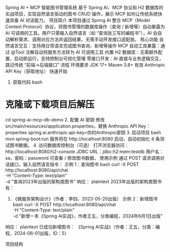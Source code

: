 Spring AI + MCP 智能图书管理系统
基于 Spring AI、MCP 协议和 H2 数据库的实战项目，实现自然语言驱动的图书 CRUD 操作，展示 MCP 如何让传统系统快速具备 AI 对话能力。
项目简介
本项目通过 Spring AI 整合 MCP（Model Context Protocol）协议，将图书管理的数据库操作（查询 / 新增等）自动暴露为 AI 可调用的工具。用户只需输入自然语言（如 “查询张三写的编程书”），AI 会自动解析需求、调用对应方法并返回结果，无需手动开发接口适配层。
核心功能
自然语言交互：支持用日常语言完成图书查询、新增等操作
MCP 自动工具暴露：通过 @Tool 注解自动将服务方法转为 AI 可调用工具
内置 H2 数据库：无需额外配置，启动即运行，支持控制台可视化管理
零接口开发：AI 直接与业务逻辑交互，跳过传统 “前端→后端接口” 流程
环境要求
JDK 17+
Maven 3.8+
有效 Anthropic API Key（获取地址）
快速开始
1. 获取代码
bash
# 克隆或下载项目后解压
cd spring-ai-mcp-db-demo
2. 配置 AI 密钥
修改 src/main/resources/application.properties，替换 Anthropic API Key：
properties
spring.ai.anthropic.api-key=你的Anthropic密钥
3. 启动项目
bash
mvn spring-boot:run
服务将在 http://localhost:8080 启动，自动初始化 4 条测试图书数据。
4. 访问数据库控制台（可选）
打开浏览器访问：http://localhost:8080/h2-console
JDBC URL：jdbc:h2:mem:testdb
用户名：sa，密码：password
可查看 / 修改图书数据。
使用示例
通过 POST 请求调用对话接口，输入自然语言指令：
示例 1：查询图书
bash
curl -X POST http://localhost:8080/api/chat \
  -H "Content-Type: text/plain" \
  -d "查询2023年出版的架构类图书"
响应：
plaintext
2023年出版的架构类图书有：
1. 《微服务架构设计》（作者：李四，2023-05-20出版）
示例 2：新增图书
bash
curl -X POST http://localhost:8080/api/chat \
  -H "Content-Type: text/plain" \
  -d "新增一本《Spring AI实战》，作者王五，分类编程，2024年6月1日出版"

响应：
plaintext
已成功新增图书：
《Spring AI实战》（作者：王五，分类：编程，2024-06-01出版，ID：5）

项目结构